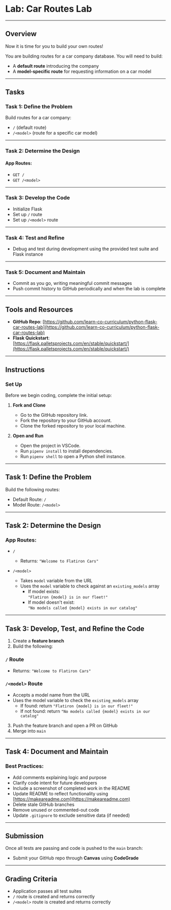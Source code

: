 # Lab: Car Routes Lab

---

## Overview

Now it is time for you to build your own routes!

You are building routes for a car company database. You will need to build:

- A **default route** introducing the company
- A **model-specific route** for requesting information on a car model

---

## Tasks

### Task 1: Define the Problem

Build routes for a car company:

- `/` (default route)
- `/<model>` (route for a specific car model)

---

### Task 2: Determine the Design

#### App Routes:

- `GET /`
- `GET /<model>`

---

### Task 3: Develop the Code

- Initialize Flask
- Set up `/` route
- Set up `/<model>` route

---

### Task 4: Test and Refine

- Debug and test during development using the provided test suite and Flask instance

---

### Task 5: Document and Maintain

- Commit as you go, writing meaningful commit messages
- Push commit history to GitHub periodically and when the lab is complete

---

## Tools and Resources

- **GitHub Repo**: [https://github.com/learn-co-curriculum/python-flask-car-routes-lab](https://github.com/learn-co-curriculum/python-flask-car-routes-lab)
- **Flask Quickstart**: [https://flask.palletsprojects.com/en/stable/quickstart/](https://flask.palletsprojects.com/en/stable/quickstart/)

---

## Instructions

### Set Up

Before we begin coding, complete the initial setup:

1. **Fork and Clone**
   - Go to the GitHub repository link.
   - Fork the repository to your GitHub account.
   - Clone the forked repository to your local machine.

2. **Open and Run**
   - Open the project in VSCode.
   - Run `pipenv install` to install dependencies.
   - Run `pipenv shell` to open a Python shell instance.

---

## Task 1: Define the Problem

Build the following routes:

- Default Route: `/`
- Model Route: `/<model>`

---

## Task 2: Determine the Design

### App Routes:

- `/`  
  - Returns: `"Welcome to Flatiron Cars"`

- `/<model>`  
  - Takes `model` variable from the URL  
  - Uses the `model` variable to check against an `existing_models` array  
    - If model exists:  
      `"Flatiron {model} is in our fleet!"`  
    - If model doesn't exist:  
      `"No models called {model} exists in our catalog"`

---

## Task 3: Develop, Test, and Refine the Code

1. Create a **feature branch**
2. Build the following:

### `/` Route

- Returns: `"Welcome to Flatiron Cars"`

### `/<model>` Route

- Accepts a model name from the URL
- Uses the model variable to check the `existing_models` array
  - If found: return `"Flatiron {model} is in our fleet!"`
  - If not found: return `"No models called {model} exists in our catalog"`

3. Push the feature branch and open a PR on GitHub
4. Merge into `main`

---

## Task 4: Document and Maintain

### Best Practices:

- Add comments explaining logic and purpose
- Clarify code intent for future developers
- Include a screenshot of completed work in the README
- Update README to reflect functionality using [https://makeareadme.com](https://makeareadme.com)
- Delete stale GitHub branches
- Remove unused or commented-out code
- Update `.gitignore` to exclude sensitive data (if needed)

---

## Submission

Once all tests are passing and code is pushed to the `main` branch:

- Submit your GitHub repo through **Canvas** using **CodeGrade**

---

## Grading Criteria

- Application passes all test suites
- `/` route is created and returns correctly
- `/<model>` route is created and returns correctly
